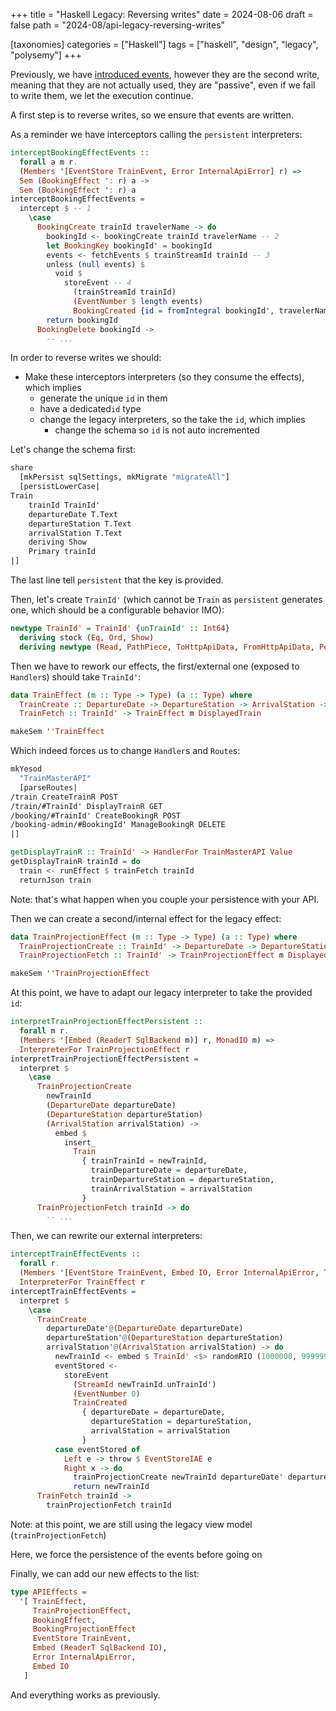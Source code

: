 +++
title = "Haskell Legacy: Reversing writes"
date = 2024-08-06
draft = false
path = "2024-08/api-legacy-reversing-writes"

[taxonomies]
categories = ["Haskell"]
tags = ["haskell", "design", "legacy", "polysemy"]
+++

Previously, we have [introduced events](@/2024-07-30_api-legacy-events.md),
however they are the second write, meaning that they are not actually used,
they are "passive", even if we fail to write them, we let the execution continue.

A first step is to reverse writes, so we ensure that events are written.

As a reminder we have interceptors calling the `persistent` interpreters:

```haskell
interceptBookingEffectEvents ::
  forall a m r.
  (Members '[EventStore TrainEvent, Error InternalApiError] r) =>
  Sem (BookingEffect ': r) a ->
  Sem (BookingEffect ': r) a
interceptBookingEffectEvents =
  intercept $ -- 1
    \case
      BookingCreate trainId travelerName -> do
        bookingId <- bookingCreate trainId travelerName -- 2
        let BookingKey bookingId' = bookingId
        events <- fetchEvents $ trainStreamId trainId -- 3
        unless (null events) $
          void $
            storeEvent -- 4
              (trainStreamId trainId)
              (EventNumber $ length events)
              BookingCreated {id = fromIntegral bookingId', travelerName = travelerName}
        return bookingId
      BookingDelete bookingId ->
        -- ...
```

In order to reverse writes we should:

* Make these interceptors interpreters (so they consume the effects), which implies
  * generate the unique `id` in them
  * have a dedicated`id` type
  * change the legacy interpreters, so the take the `id`, which implies
    * change the schema so `id` is not auto incremented

Let's change the schema first:

```haskell
share
  [mkPersist sqlSettings, mkMigrate "migrateAll"]
  [persistLowerCase|
Train
    trainId TrainId'
    departureDate T.Text
    departureStation T.Text
    arrivalStation T.Text
    deriving Show
    Primary trainId
|]
```

The last line tell `persistent` that the key is provided.

Then, let's create `TrainId'` (which cannot be `Train` as `persistent` generates
one, which should be a configurable behavior IMO):

```haskell
newtype TrainId' = TrainId' {unTrainId' :: Int64}
  deriving stock (Eq, Ord, Show)
  deriving newtype (Read, PathPiece, ToHttpApiData, FromHttpApiData, PersistField, PersistFieldSql, FromJSON, ToJSON)
```

Then we have to rework our effects, the first/external one (exposed to `Handler`s)
should take `TrainId'`:

```haskell
data TrainEffect (m :: Type -> Type) (a :: Type) where
  TrainCreate :: DepartureDate -> DepartureStation -> ArrivalStation -> TrainEffect m TrainId'
  TrainFetch :: TrainId' -> TrainEffect m DisplayedTrain

makeSem ''TrainEffect
```

Which indeed forces us to change `Handler`s and `Route`s:

```haskell
mkYesod
  "TrainMasterAPI"
  [parseRoutes|
/train CreateTrainR POST
/train/#TrainId' DisplayTrainR GET
/booking/#TrainId' CreateBookingR POST
/booking-admin/#BookingId' ManageBookingR DELETE
|]

getDisplayTrainR :: TrainId' -> HandlerFor TrainMasterAPI Value
getDisplayTrainR trainId = do
  train <- runEffect $ trainFetch trainId
  returnJson train
```

Note: that's what happen when you couple your persistence with your API.

Then we can create a second/internal effect for the legacy effect:

```haskell
data TrainProjectionEffect (m :: Type -> Type) (a :: Type) where
  TrainProjectionCreate :: TrainId' -> DepartureDate -> DepartureStation -> ArrivalStation -> TrainProjectionEffect m ()
  TrainProjectionFetch :: TrainId' -> TrainProjectionEffect m DisplayedTrain

makeSem ''TrainProjectionEffect
```

At this point, we have to adapt our legacy interpreter to take the provided `id`:

```haskell
interpretTrainProjectionEffectPersistent ::
  forall m r.
  (Members '[Embed (ReaderT SqlBackend m)] r, MonadIO m) =>
  InterpreterFor TrainProjectionEffect r
interpretTrainProjectionEffectPersistent =
  interpret $
    \case
      TrainProjectionCreate
        newTrainId
        (DepartureDate departureDate)
        (DepartureStation departureStation)
        (ArrivalStation arrivalStation) ->
          embed $
            insert_
              Train
                { trainTrainId = newTrainId,
                  trainDepartureDate = departureDate,
                  trainDepartureStation = departureStation,
                  trainArrivalStation = arrivalStation
                }
      TrainProjectionFetch trainId -> do
        -- ...
```

Then, we can rewrite our external interpreters:

```haskell
interceptTrainEffectEvents ::
  forall r.
  (Members '[EventStore TrainEvent, Embed IO, Error InternalApiError, TrainProjectionEffect] r) =>
  InterpreterFor TrainEffect r
interceptTrainEffectEvents =
  interpret $
    \case
      TrainCreate
        departureDate'@(DepartureDate departureDate)
        departureStation'@(DepartureStation departureStation)
        arrivalStation'@(ArrivalStation arrivalStation) -> do
          newTrainId <- embed $ TrainId' <$> randomRIO (1000000, 9999999)
          eventStored <-
            storeEvent
              (StreamId newTrainId.unTrainId')
              (EventNumber 0)
              TrainCreated
                { departureDate = departureDate,
                  departureStation = departureStation,
                  arrivalStation = arrivalStation
                }
          case eventStored of
            Left e -> throw $ EventStoreIAE e
            Right x -> do
              trainProjectionCreate newTrainId departureDate' departureStation' arrivalStation'
              return newTrainId
      TrainFetch trainId ->
        trainProjectionFetch trainId
```

Note: at this point, we are still using the legacy view model (`trainProjectionFetch`)

Here, we force the persistence of the events before going on

Finally, we can add our new effects to the list:

```haskell
type APIEffects =
  '[ TrainEffect,
     TrainProjectionEffect,
     BookingEffect,
     BookingProjectionEffect
     EventStore TrainEvent,
     Embed (ReaderT SqlBackend IO),
     Error InternalApiError,
     Embed IO
   ]
```

And everything works as previously.
